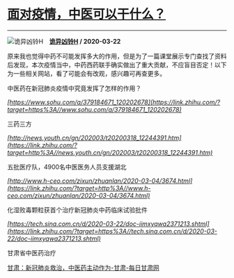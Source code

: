 # [面对疫情，中医可以干什么？](https://www.zhihu.com/answer/1097599228)

------------------------------------------------------------

![诡异凶铃H](https://pic4.zhimg.com/v2-e60d8c35790872766a48e2a14794c72f.jpg?source=1940ef5c "诡异凶铃H")&emsp;**[诡异凶铃H](https://www.zhihu.com/people/gui-yi-xiong-ling-h) / 2020-03-22**

原来我也觉得中药不可能发挥多大的作用，但是为了一篇课堂展示专门查找了资料后发现，本次疫情当中，中药西药联手确实做出了重大贡献，不应盲目否定！以下为一些相关网站，看了可能会有改观，感兴趣可再查更多。

中医药在新冠肺炎疫情中究竟发挥了怎样的作用？

 *[https://www.sohu.com/a/379184671_120202678](https://link.zhihu.com/?target=https%3A//www.sohu.com/a/379184671_120202678)* 

三药三方

 *[http://news.youth.cn/gn/202003/t20200318_12244391.htm](https://link.zhihu.com/?target=http%3A//news.youth.cn/gn/202003/t20200318_12244391.htm)* 

五批医疗队，4900名中医医务人员支援湖北

 *[http://www.h-ceo.com/zixun/zhuanlan/2020-03-04/3674.html](https://link.zhihu.com/?target=http%3A//www.h-ceo.com/zixun/zhuanlan/2020-03-04/3674.html)* 

化湿败毒颗粒获首个治疗新冠肺炎中药临床试验批件

 *[https://tech.sina.com.cn/d/2020-03-22/doc-iimxyqwa2371213.shtml](https://link.zhihu.com/?target=https%3A//tech.sina.com.cn/d/2020-03-22/doc-iimxyqwa2371213.shtml)* 

甘肃省中医药治疗

[甘肃：新冠肺炎救治，中医药主动作为-甘肃-每日甘肃网](https://link.zhihu.com/?target=http%3A//gansu.gansudaily.com.cn/system/2020/03/20/017386770.shtml)



